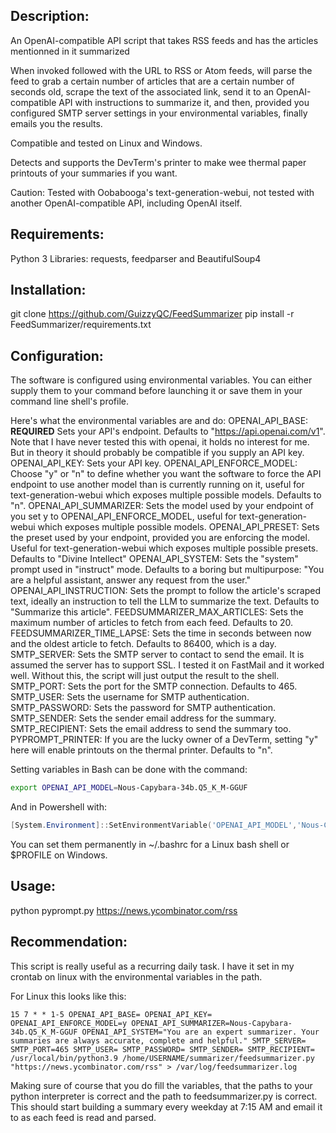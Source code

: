 ## Description:
An OpenAI-compatible API script that takes RSS feeds and has the articles mentionned in it summarized

When invoked followed with the URL to RSS or Atom feeds, will parse the feed to grab a certain number of articles that are a certain number of seconds old, scrape the text of the associated link, send it to an OpenAI-compatible API with instructions to summarize it, and then, provided you configured SMTP server settings in your environmental variables, finally emails you the results.

Compatible and tested on Linux and Windows.

Detects and supports the DevTerm's printer to make wee thermal paper printouts of your summaries if you want.

Caution: Tested with Oobabooga's text-generation-webui, not tested with another OpenAI-compatible API, including OpenAI itself.

## Requirements:
Python 3
Libraries: requests, feedparser and BeautifulSoup4

## Installation:
git clone https://github.com/GuizzyQC/FeedSummarizer
pip install -r FeedSummarizer/requirements.txt

## Configuration:
The software is configured using environmental variables. You can either supply them to your command before launching it or save them in your command line shell's profile.

Here's what the environmental variables are and do:
OPENAI_API_BASE: **REQUIRED** Sets your API's endpoint. Defaults to "https://api.openai.com/v1". Note that I have never tested this with openai, it holds no interest for me. But in theory it should probably be compatible if you supply an API key.
OPENAI_API_KEY: Sets your API key.
OPENAI_API_ENFORCE_MODEL: Choose "y" or "n" to define whether you want the software to force the API endpoint to use another model than is currently running on it, useful for text-generation-webui which exposes multiple possible models. Defaults to "n".
OPENAI_API_SUMMARIZER: Sets the model used by your endpoint of you set y to OPENAI_API_ENFORCE_MODEL, useful for text-generation-webui which exposes multiple possible models.
OPENAI_API_PRESET: Sets the preset used by your endpoint, provided you are enforcing the model. Useful for text-generation-webui which exposes multiple possible presets. Defaults to "Divine Intellect"
OPENAI_API_SYSTEM: Sets the "system" prompt used in "instruct" mode. Defaults to a boring but multipurpose: "You are a helpful assistant, answer any request from the user."
OPENAI_API_INSTRUCTION: Sets the prompt to follow the article's scraped text, ideally an instruction to tell the LLM to summarize the text. Defaults to "Summarize this article".
FEEDSUMMARIZER_MAX_ARTICLES: Sets the maximum number of articles to fetch from each feed. Defaults to 20.
FEEDSUMMARIZER_TIME_LAPSE: Sets the time in seconds between now and the oldest article to fetch. Defaults to 86400, which is a day.
SMTP_SERVER: Sets the SMTP server to contact to send the email. It is assumed the server has to support SSL. I tested it on FastMail and it worked well. Without this, the script will just output the result to the shell.
SMTP_PORT: Sets the port for the SMTP connection. Defaults to 465.
SMTP_USER: Sets the username for SMTP authentication.
SMTP_PASSWORD: Sets the password for SMTP authentication.
SMTP_SENDER: Sets the sender email address for the summary.
SMTP_RECIPIENT: Sets the email address to send the summary too.
PYPROMPT_PRINTER: If you are the lucky owner of a DevTerm, setting "y" here will enable printouts on the thermal printer. Defaults to "n".

Setting variables in Bash can be done with the command:
``` bash
export OPENAI_API_MODEL=Nous-Capybara-34b.Q5_K_M-GGUF
```

And in Powershell with:
``` powershell
[System.Environment]::SetEnvironmentVariable('OPENAI_API_MODEL','Nous-Capybara-34b.Q5_K_M-GGUF')
```
You can set them permanently in \~/.bashrc for a Linux bash shell or $PROFILE on Windows.

## Usage:
python pyprompt.py https://news.ycombinator.com/rss

## Recommendation:
This script is really useful as a recurring daily task. I have it set in my crontab on linux with the environmental variables in the path.

For Linux this looks like this:

``` crontab
15 7 * * 1-5 OPENAI_API_BASE= OPENAI_API_KEY= OPENAI_API_ENFORCE_MODEL=y OPENAI_API_SUMMARIZER=Nous-Capybara-34b.Q5_K_M-GGUF OPENAI_API_SYSTEM="You are an expert summarizer. Your summaries are always accurate, complete and helpful." SMTP_SERVER= SMTP_PORT=465 SMTP_USER= SMTP_PASSWORD= SMTP_SENDER= SMTP_RECIPIENT= /usr/local/bin/python3.9 /home/USERNAME/summarizer/feedsummarizer.py "https://news.ycombinator.com/rss" > /var/log/feedsummarizer.log
```
Making sure of course that you do fill the variables, that the paths to your python interpreter is correct and the path to feedsummarizer.py is correct. This should start building a summary every weekday at 7:15 AM and email it to as each feed is read and parsed.